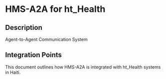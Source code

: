# HMS-A2A for ht_Health

## Description

Agent-to-Agent Communication System

## Integration Points

This document outlines how HMS-A2A is integrated with ht_Health systems in Haiti.
